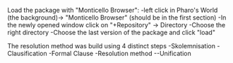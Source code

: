 


Load the package with "Monticello Browser":
-left click in Pharo's World (the background)-> "Monticello Browser" (should be in the first section)
-In the newly opened window click on "+Repository" -> Directory
-Choose the right directory
-Choose the last version of the package and click "load"

The resolution method was build using 4 distinct steps
-Skolemnisation
-Clausification
-Formal Clause
-Resolution method
--Unification